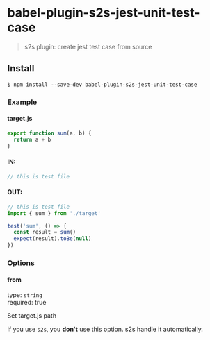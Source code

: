 # babel-plugin-s2s-jest-unit-test-case

> s2s plugin: create jest test case from source

## Install

```
$ npm install --save-dev babel-plugin-s2s-jest-unit-test-case
```

### Example

#### target.js

```js
export function sum(a, b) {
  return a + b
}
```

#### IN:

```js
// this is test file
```

#### OUT:

```js
// this is test file
import { sum } from './target'

test('sum', () => {
  const result = sum()
  expect(result).toBe(null)
})
```

### Options

#### from

type: `string` <br>
required: true

Set target.js path

If you use `s2s`, you **don't** use this option. s2s handle it automatically.
